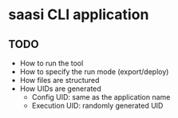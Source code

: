 # saasi CLI application

## TODO

* How to run the tool
* How to specify the run mode (export/deploy)
* How files are structured
* How UIDs are generated
  * Config UID: same as the application name
  * Execution UID: randomly generated UID 


